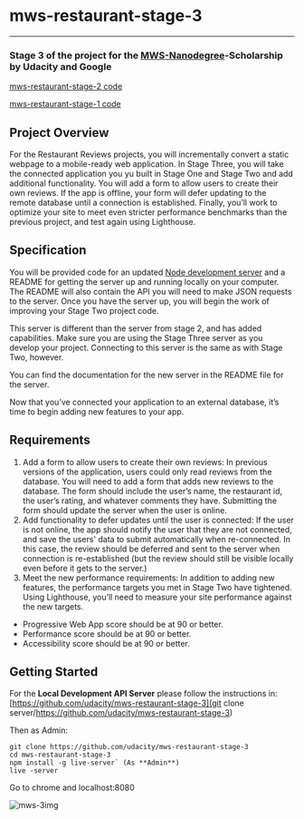 # mws-restaurant-stage-3

---

### Stage 3 of the project for the [MWS-Nanodegree](https://www.udacity.com/course/mobile-web-specialist-nanodegree--nd024)-Scholarship by Udacity and Google
[mws-restaurant-stage-2 code](https://github.com/Chalecoslovaco/mws-restaurant-stage-2)

[mws-restaurant-stage-1 code](https://github.com/Chalecoslovaco/mws-restaurant-stage-1)

## **Project Overview**
For the Restaurant Reviews projects, you will incrementally convert a static webpage to a mobile-ready web application. In Stage Three, you will take the connected application you yu built in Stage One and Stage Two and add additional functionality. You will add a form to allow users to create their own reviews. If the app is offline, your form will defer updating to the remote database until a connection is established. Finally, you’ll work to optimize your site to meet even stricter performance benchmarks than the previous project, and test again using Lighthouse.

## **Specification**
You will be provided code for an updated [Node development server](https://github.com/udacity/mws-restaurant-stage-3) and a README for getting the server up and running locally on your computer. The README will also contain the API you will need to make JSON requests to the server. Once you have the server up, you will begin the work of improving your Stage Two project code.

This server is different than the server from stage 2, and has added capabilities. Make sure you are using the Stage Three server as you develop your project. Connecting to this server is the same as with Stage Two, however.

You can find the documentation for the new server in the README file for the server.

Now that you’ve connected your application to an external database, it’s time to begin adding new features to your app.

## **Requirements**
1. Add a form to allow users to create their own reviews: In previous versions of the application, users could only read reviews from the database. You will need to add a form that adds new reviews to the database. The form should include the user’s name, the restaurant id, the user’s rating, and whatever comments they have. Submitting the form should update the server when the user is online.
1. Add functionality to defer updates until the user is connected: If the user is not online, the app should notify the user that they are not connected, and save the users' data to submit automatically when re-connected. In this case, the review should be deferred and sent to the server when connection is re-established (but the review should still be visible locally even before it gets to the server.)
1. Meet the new performance requirements: In addition to adding new features, the performance targets you met in Stage Two have tightened. Using Lighthouse, you’ll need to measure your site performance against the new targets.
- Progressive Web App score should be at 90 or better.
- Performance score should be at 90 or better.
- Accessibility score should be at 90 or better.

## **Getting Started**
For the **Local Development API Server** please follow the instructions in: [https://github.com/udacity/mws-restaurant-stage-3](git clone server/https://github.com/udacity/mws-restaurant-stage-3)

Then as Admin:
``` 
git clone https://github.com/udacity/mws-restaurant-stage-3
cd mws-restaurant-stage-3
npm install -g live-server` (As **Admin**)
live -server
```

Go to chrome and localhost:8080

![mws-3img](https://i.imgur.com/4rFyLFS.png)